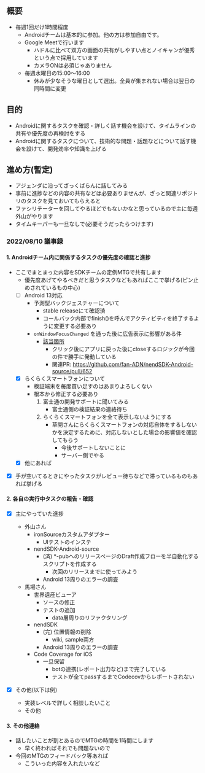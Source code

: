 ## 概要

- 毎週1回だけ1時間程度
  - Androidチームは基本的に参加。他の方は参加自由です。
  - Google Meetで行います
    - ハドルに比べて双方の画面の共有がしやすい点とノイキャンが優秀という点で採用しています
    - カメラONは必須じゃありません
  - 毎週水曜日の15:00～16:00
    - 休みが少なそうな曜日として選出。全員が集まれない場合は翌日の同時間に変更

## 目的

- Androidに関するタスクを確認・詳しく話す機会を設けて、タイムラインの共有や優先度の再検討をする
- Androidに関するタスクについて、技術的な問題・話題などについて話す機会を設けて、開発効率や知識を上げる

## 進め方(暫定)

- アジェンダに沿ってざっくばらんに話してみる
- 事前に進捗などの内容の共有などは必要ありませんが、ざっと関連リポジトリのタスクを見ておいてもらえると
- ファシリテーターを回してやるほどでもないかなと思っているので主に毎週外山がやります
- タイムキーパーも一旦なしで(必要そうだったらつけます)

### 2022/08/10 議事録

#### 1. Androidチーム内に関係するタスクの優先度の確認と進捗

- ここでまとまった内容をSDKチームの定例MTGで共有します
  - 優先度あげてやるべきだと思うタスクなどもあればここで挙げる(ピン止めされているもの中心)
  - [ ] Android 13対応
    - 予測型バックジェスチャーについて
      - stable releaseにて確認済
      - コールバック内部でfinish()を呼んでアクティビティを終了するように変更する必要あり
    - `onWindowFocusChanged` を通った後に広告表示に影響がある件
      - [該当箇所](https://github.com/fan-ADN/nendSDK-Android-source/blob/bea250dce3a49a07e25e8e50fff6a742d789e3a5/Android-NendSDK/lib-core/src/main/java/net/nend/android/internal/ui/views/interstitial/NendAdInterstitialView.java#L127-L133)
        - クリック後にアプリに戻った後にcloseするロジックが今回の件で勝手に発動している
        - 関連PR: https://github.com/fan-ADN/nendSDK-Android-source/pull/652
  - [x] らくらくスマートフォンについて
    - 検証端末を毎度買い足すのはあまりよろしくない
    - 根本から修正する必要あり
      1. 富士通の開発サポートに聞いてみる
          - 富士通側の検証結果の連絡待ち
      1. らくらくスマートフォンを全て表示しないようにする
          - 草開さんにらくらくスマートフォンの対応自体をするしないかを決定するために、対応しないとした場合の影響値を確認してもらう
            - 今後サポートしないことに
            - サーバー側でやる
  - [x] 他にあれば

- [x] 手が空いてるときにやったタスクがレビュー待ちなどで滞っているものもあれば挙げる

#### 2. 各自の実行中タスクの報告・確認

- [x] 主にやっていた進捗
  - 外山さん
    - ironSourceカスタムアダプター
      - UIテストのインステ
    - nendSDK-Android-source
      - (済) *-pubへのリリースページのDraft作成フローを半自動化するスクリプトを作成する
        - 次回のリリースまでに使ってみよう
      - Android 13周りのエラーの調査
  - 馬場さん
    - 世界遺産ビューア
      - ソースの修正
      - テストの追加
        - data層周りのリファクタリング
    - nendSDK
      - (完) 位置情報の削除
        - wiki, sample両方
      - Android 13周りのエラーの調査
    - Code Coverage for iOS
      - 一旦保留
        - botの連携(レポート出力など)まで完了している
        - テストが全てpassするまでCodecovからレポートされない

- [x] その他(以下は例)
  - 実装レベルで詳しく相談したいこと
  - その他

#### 3. その他連絡

- 話したいことが割とあるのでMTGの時間を1時間にします
  - 早く終わればそれでも問題ないので
- 今回のMTGのフィードバック等あれば
  - こういった内容を入れたいなど
